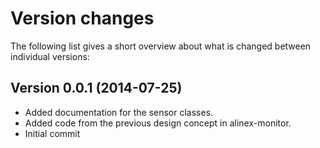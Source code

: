 Version changes
=================================================

The following list gives a short overview about what is changed between
individual versions:

Version 0.0.1 (2014-07-25)
-------------------------------------------------
- Added documentation for the sensor classes.
- Added code from the previous design concept in alinex-monitor.
- Initial commit

